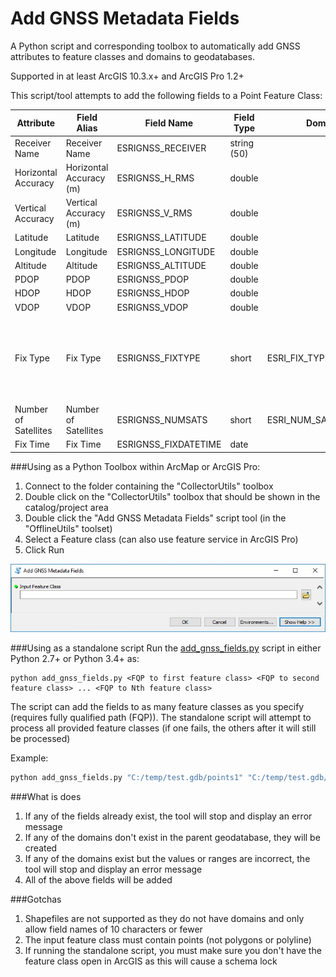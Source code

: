 # Add GNSS Metadata Fields
A Python script and corresponding toolbox to automatically add GNSS attributes to feature classes and domains to geodatabases.

Supported in at least ArcGIS 10.3.x+ and ArcGIS Pro 1.2+

This script/tool attempts to add the following fields to a Point Feature Class:

| Attribute            | Field Alias             | Field Name           | Field Type  | Domain               | Notes                                                                                    |
|----------------------|-------------------------|----------------------|-------------|----------------------|------------------------------------------------------------------------------------------|
| Receiver Name        | Receiver Name           | ESRIGNSS_RECEIVER    | string (50) |                      |                                                                                          |
| Horizontal Accuracy  | Horizontal Accuracy (m) | ESRIGNSS_H_RMS       | double      |                      |                                                                                          |
| Vertical Accuracy    | Vertical Accuracy (m)   | ESRIGNSS_V_RMS       | double      |                      |                                                                                          |
| Latitude             | Latitude                | ESRIGNSS_LATITUDE    | double      |                      |                                                                                          |
| Longitude            | Longitude               | ESRIGNSS_LONGITUDE   | double      |                      |                                                                                          |
| Altitude             | Altitude                | ESRIGNSS_ALTITUDE    | double      |                      |                                                                                          |
| PDOP                 | PDOP                    | ESRIGNSS_PDOP        | double      |                      |                                                                                          |
| HDOP                 | HDOP                    | ESRIGNSS_HDOP        | double      |                      |                                                                                          |
| VDOP                 | VDOP                    | ESRIGNSS_VDOP        | double      |                      |                                                                                          |
| Fix Type             | Fix Type                | ESRIGNSS_FIXTYPE     | short       | ESRI_FIX_TYPE_DOMAIN |  0 - Fix not valid; 1 - GPS; 2 - Differential GPS; 4 - RTK Fixed; 5 - RTK Float |
| Number of Satellites | Number of Satellites    | ESRIGNSS_NUMSATS     | short       | ESRI_NUM_SATS_DOMAIN | Range 0-99                                                                               |
| Fix Time             | Fix Time                | ESRIGNSS_FIXDATETIME | date        |                      | UTC                                                                                      |

###Using as a Python Toolbox within ArcMap or ArcGIS Pro:

1. Connect to the folder containing the "CollectorUtils" toolbox
2. Double click on the "CollectorUtils" toolbox that should be shown in the catalog/project area
3. Double click the "Add GNSS Metadata Fields" script tool (in the "OfflineUtils" toolset)
4. Select a Feature class (can also use feature service in ArcGIS Pro)
5. Click Run

![Alt text](images/AddGNSSMetaData_interface.JPG "Interface")

###Using as a standalone script
Run the [add_gnss_fields.py](add_gnss_fields.py) script in either Python 2.7+ or Python 3.4+ as:
```
python add_gnss_fields.py <FQP to first feature class> <FQP to second feature class> ... <FQP to Nth feature class>
```
The script can add the fields to as many feature classes as you specify (requires fully qualified path (FQP)). The standalone script will attempt to process all provided feature classes (if one fails, the others after it will still be processed)

Example:
```python
python add_gnss_fields.py "C:/temp/test.gdb/points1" "C:/temp/test.gdb/points2"
```

###What is does
1. If any of the fields already exist, the tool will stop and display an error message
2. If any of the domains don't exist in the parent geodatabase, they will be created
3. If any of the domains exist but the values or ranges are incorrect, the tool will stop and display an error message
4. All of the above fields will be added

###Gotchas
1. Shapefiles are not supported as they do not have domains and only allow field names of 10 characters or fewer
2. The input feature class must contain points (not polygons or polyline)
3. If running the standalone script, you must make sure you don't have the feature class open in ArcGIS as this will cause a schema lock



